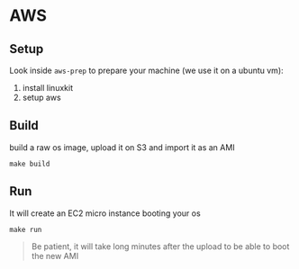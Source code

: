 # AWS

## Setup
Look inside `aws-prep` to prepare your machine (we use it on a ubuntu vm):

  1. install linuxkit
  1. setup aws

## Build
build a raw os image, upload it on S3 and import it as an AMI

```make build```

## Run
It will create an EC2 micro instance booting your os

```make run```

> Be patient, it will take long minutes after the upload to be able to boot the new AMI
